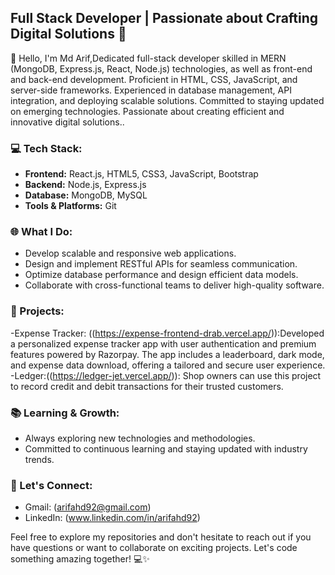 ## Full Stack Developer | Passionate about Crafting Digital Solutions 🚀

👋 Hello, I'm Md Arif,Dedicated full-stack developer skilled in MERN (MongoDB, Express.js, React, Node.js) technologies, as well as front-end and back-end development. Proficient in HTML, CSS, JavaScript, and server-side frameworks. Experienced in database management, API integration, and deploying scalable solutions. Committed to staying updated on emerging technologies. Passionate about creating efficient and innovative digital solutions..

### 💻 Tech Stack:

- **Frontend:** React.js, HTML5, CSS3, JavaScript, Bootstrap
- **Backend:** Node.js, Express.js
- **Database:** MongoDB, MySQL
- **Tools & Platforms:** Git


### 🌐 What I Do:

- Develop scalable and responsive web applications.
- Design and implement RESTful APIs for seamless communication.
- Optimize database performance and design efficient data models.
- Collaborate with cross-functional teams to deliver high-quality software.

### 🚀 Projects:

-Expense Tracker: ((https://expense-frontend-drab.vercel.app/)):Developed a personalized expense tracker app with user authentication and premium features powered by Razorpay. The app includes a leaderboard, dark mode, and expense data download, offering a tailored and secure user experience.
-Ledger:((https://ledger-jet.vercel.app/)): Shop owners can use this project to record credit and debit  transactions for their trusted customers.

### 📚 Learning & Growth:

- Always exploring new technologies and methodologies.
- Committed to continuous learning and staying updated with industry trends.

### 🤝 Let's Connect:
- Gmail: (arifahd92@gmail.com)
- LinkedIn: (www.linkedin.com/in/arifahd92)

Feel free to explore my repositories and don't hesitate to reach out if you have questions or want to collaborate on exciting projects. Let's code something amazing together! 💻✨


<!---
arifahd92/arifahd92 is a ✨ special ✨ repository because its `README.md` (this file) appears on your GitHub profile.
You can click the Preview link to take a look at your changes.
--->
